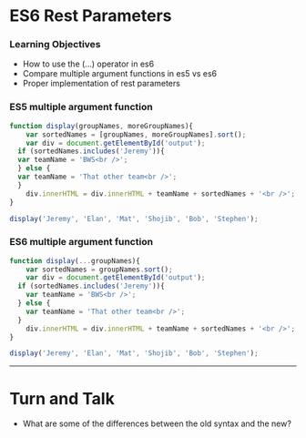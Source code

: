 # ES6 Rest Parameters

### Learning Objectives
- How to use the (...) operator in es6
- Compare multiple argument functions in es5 vs es6
- Proper implementation of rest parameters




### ES5 multiple argument function

```js
function display(groupNames, moreGroupNames){
	var sortedNames = [groupNames, moreGroupNames].sort();
	var div = document.getElementById('output');
  if (sortedNames.includes('Jeremy')){
  var teamName = 'BWS<br />';  
  } else {
  var teamName = 'That other team<br />';
  }
	div.innerHTML = div.innerHTML + teamName + sortedNames + '<br />';
}

display('Jeremy', 'Elan', 'Mat', 'Shojib', 'Bob', 'Stephen');
```

### ES6 multiple argument function

```js
function display(...groupNames){
	var sortedNames = groupNames.sort();
	var div = document.getElementById('output');
  if (sortedNames.includes('Jeremy')){
  	var teamName = 'BWS<br />';  
  } else {
  	var teamName = 'That other team<br />';
  }
	div.innerHTML = div.innerHTML + teamName + sortedNames + '<br />';
}

display('Jeremy', 'Elan', 'Mat', 'Shojib', 'Bob', 'Stephen');

```

---
# Turn and Talk

- What are some of the differences between the old syntax and the new?

